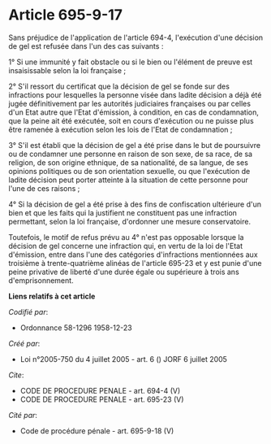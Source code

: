 # Article 695-9-17

Sans préjudice de l'application de l'article 694-4, l'exécution d'une décision de gel est refusée dans l'un des cas
suivants :

1° Si une immunité y fait obstacle ou si le bien ou l'élément de preuve est insaisissable selon la loi française ;

2° S'il ressort du certificat que la décision de gel se fonde sur des infractions pour lesquelles la personne visée dans
ladite décision a déjà été jugée définitivement par les autorités judiciaires françaises ou par celles d'un Etat autre que
l'Etat d'émission, à condition, en cas de condamnation, que la peine ait été exécutée, soit en cours d'exécution ou ne puisse
plus être ramenée à exécution selon les lois de l'Etat de condamnation ;

3° S'il est établi que la décision de gel a été prise dans le but de poursuivre ou de condamner une personne en raison de son
sexe, de sa race, de sa religion, de son origine ethnique, de sa nationalité, de sa langue, de ses opinions politiques ou de
son orientation sexuelle, ou que l'exécution de ladite décision peut porter atteinte à la situation de cette personne pour
l'une de ces raisons ;

4° Si la décision de gel a été prise à des fins de confiscation ultérieure d'un bien et que les faits qui la justifient ne
constituent pas une infraction permettant, selon la loi française, d'ordonner une mesure conservatoire.

Toutefois, le motif de refus prévu au 4° n'est pas opposable lorsque la décision de gel concerne une infraction qui, en vertu
de la loi de l'Etat d'émission, entre dans l'une des catégories d'infractions mentionnées aux troisième à trente-quatrième
alinéas de l'article 695-23 et y est punie d'une peine privative de liberté d'une durée égale ou supérieure à trois ans
d'emprisonnement.

**Liens relatifs à cet article**

_Codifié par_:

  - Ordonnance 58-1296 1958-12-23

_Créé par_:

  - Loi n°2005-750 du 4 juillet 2005 - art. 6 () JORF 6 juillet 2005

_Cite_:

  - CODE DE PROCEDURE PENALE - art. 694-4 (V)
  - CODE DE PROCEDURE PENALE - art. 695-23 (V)

_Cité par_:

  - Code de procédure pénale - art. 695-9-18 (V)
